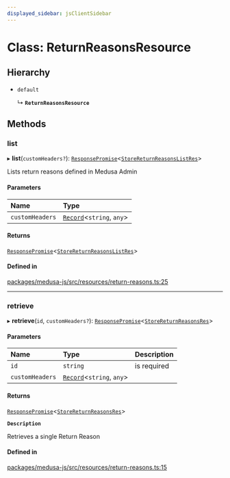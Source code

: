 ```yaml
---
displayed_sidebar: jsClientSidebar
---
```


# Class: ReturnReasonsResource

## Hierarchy

- `default`

  ↳ **`ReturnReasonsResource`**

## Methods

### list

▸ **list**(`customHeaders?`): [`ResponsePromise`](../modules/internal-12.md#responsepromise)<[`StoreReturnReasonsListRes`](../modules/internal-8.internal.md#storereturnreasonslistres)\>

Lists return reasons defined in Medusa Admin

#### Parameters

| Name | Type |
| :------ | :------ |
| `customHeaders` | [`Record`](../modules/internal.md#record)<`string`, `any`\> |

#### Returns

[`ResponsePromise`](../modules/internal-12.md#responsepromise)<[`StoreReturnReasonsListRes`](../modules/internal-8.internal.md#storereturnreasonslistres)\>

#### Defined in

[packages/medusa-js/src/resources/return-reasons.ts:25](https://github.com/medusajs/medusa/blob/c4ac5e6959/packages/medusa-js/src/resources/return-reasons.ts#L25)

___

### retrieve

▸ **retrieve**(`id`, `customHeaders?`): [`ResponsePromise`](../modules/internal-12.md#responsepromise)<[`StoreReturnReasonsRes`](../modules/internal-8.internal.md#storereturnreasonsres)\>

#### Parameters

| Name | Type | Description |
| :------ | :------ | :------ |
| `id` | `string` | is required |
| `customHeaders` | [`Record`](../modules/internal.md#record)<`string`, `any`\> |  |

#### Returns

[`ResponsePromise`](../modules/internal-12.md#responsepromise)<[`StoreReturnReasonsRes`](../modules/internal-8.internal.md#storereturnreasonsres)\>

**`Description`**

Retrieves a single Return Reason

#### Defined in

[packages/medusa-js/src/resources/return-reasons.ts:15](https://github.com/medusajs/medusa/blob/c4ac5e6959/packages/medusa-js/src/resources/return-reasons.ts#L15)
